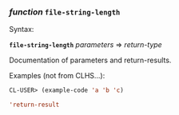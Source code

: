 ### <em>function</em> <strong>`file-string-length`</strong>

Syntax:

<strong>`file-string-length`</strong> <em>parameters</em> => <em>return-type</em>

Documentation of parameters and return-results.

Examples (not from CLHS...):

```lisp
CL-USER> (example-code 'a 'b 'c)

'return-result
```
